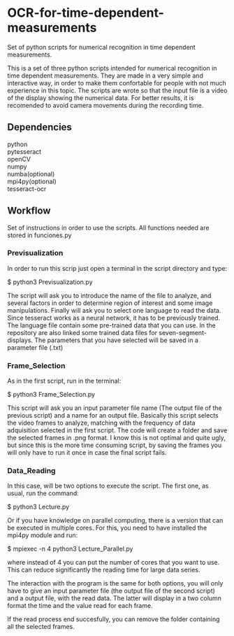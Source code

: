# OCR-for-time-dependent-measurements
Set of python scripts for numerical recognition in time dependent measurements.

This is a set of three python scripts intended for numerical recognition in time dependent measurements. They are made in a very simple and interactive way, in order to make them confortable for people with not much experience in this topic. The scripts are wrote so that the input file is a video of the display showing the numerical data. For better results, it is recomended to avoid camera movements during the recording time. 

## Dependencies

  python<br> 
  pytesseract<br> 
  openCV<br> 
  numpy<br> 
  numba(optional)<br> 
  mpi4py(optional)<br> 
  tesseract-ocr<br>

## Workflow
  Set of instructions in order to use the scripts. All functions needed are stored in funciones.py
### Previsualization
  In order to run this scrip just open a terminal in the script directory and type:<br>
  
  $ python3 Previsualization.py<br>
  
  The script will ask you to introduce the name of the file to analyze, and several factors in order to determine region of interest and some image manipulations. Finally will ask you to select one language to read the data. Since tesseract works as a neural network, it has to be previously trained. The language file contain some pre-trained data that you can use. In the repository are also linked some trained data files for seven-segment-displays. The parameters that you have selected will be saved in a parameter file (.txt)
  
### Frame_Selection
 As in the first script, run in the terminal:<br>
 
 $ python3 Frame_Selection.py<br>
 
 This script will ask you an input parameter file name (The output file of the previous script) and a name for an output file. Basically this script selects the video frames to analyze, matching with the frequency of data adquisition selected in the first script. The code will create a folder and save the selected frames in .png format. I know this is not optimal and quite ugly, but since this is the more time consuming script, by saving the frames you will only have to run it once in case the final script fails.
 
### Data_Reading
  In this case, will be two options to execute the script. The first one, as usual, run the command:<br>
  
  $ python3 Lecture.py<br>
  
  Or if you have knowledge on parallel computing, there is a version that can be executed in multiple cores. For this, you need to have installed the mpi4py module and run:<br>
  
  $ mpiexec -n 4 python3 Lecture_Parallel.py<br>
  
  where instead of 4 you can put the number of cores that you want to use. This can reduce significantly the reading time for large data series.<br>
  
  The interaction with the program is the same for both options, you will only have to give an input parameter file (the output file of the second script) and a output file, with the read data. The latter will display in a two column format the time and the value read for each frame.<br>
  
  If the read process end succesfully, you can remove the folder containing all the selected frames.
  
  
  
  
